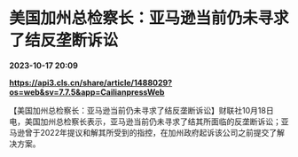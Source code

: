 # 美国加州总检察长：亚马逊当前仍未寻求了结反垄断诉讼

**2023-10-17 20:09**

**https://api3.cls.cn/share/article/1488029?os=web&sv=7.7.5&app=CailianpressWeb**

【美国加州总检察长：亚马逊当前仍未寻求了结反垄断诉讼】财联社10月18日电，美国加州总检察长表示，亚马逊当前仍未寻求了结其所面临的反垄断诉讼；亚马逊曾于2022年提议和解其所受到的指控，在加州政府起诉该公司之前提交了解决方案。